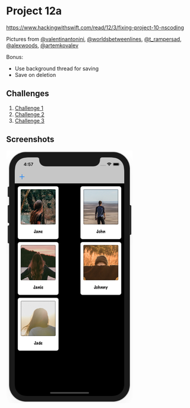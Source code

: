 # Project 12a

https://www.hackingwithswift.com/read/12/3/fixing-project-10-nscoding

Pictures from [@valentinantonini](https://unsplash.com/@valentinantonini), [@worldsbetweenlines](https://unsplash.com/@worldsbetweenlines), [@t_rampersad](https://unsplash.com/@t_rampersad), [@alexwoods](https://unsplash.com/@alexwoods), [@artemkovalev](https://unsplash.com/@artemkovalev)

Bonus:
- Use background thread for saving
- Save on deletion

## Challenges

1. [Challenge 1](../24-Project12-Challenge1)
2. [Challenge 2](../25-Project12-Challenge2)
3. [Challenge 3](../26-Project12-Challenge3)

## Screenshots

![screenshot1](screenshots/screen01.png)
